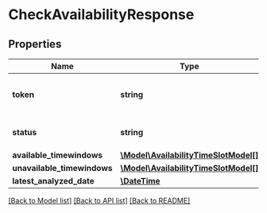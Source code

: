 # CheckAvailabilityResponse

## Properties
Name | Type | Description | Notes
------------ | ------------- | ------------- | -------------
**token** | **string** | token for the check availability job | [optional] 
**status** | **string** | current status for request | [optional] 
**available_timewindows** | [**\Model\AvailabilityTimeSlotModel[]**](AvailabilityTimeSlotModel.md) |  | [optional] 
**unavailable_timewindows** | [**\Model\AvailabilityTimeSlotModel[]**](AvailabilityTimeSlotModel.md) |  | [optional] 
**latest_analyzed_date** | [**\DateTime**](Date.md) |  | [optional] 

[[Back to Model list]](../README.md#documentation-for-models) [[Back to API list]](../README.md#documentation-for-api-endpoints) [[Back to README]](../README.md)


